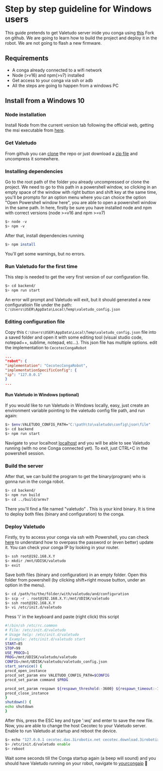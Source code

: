 ﻿
# Step by step guideline for Windows users
This guide pretends to get Valetudo server inide you conga using [this](https://github.com/adrigzr/Valetudo) Fork on github.
We are going to learn how to build the project and deploy it in the robot. We are not going to flash a new firmware.

## Requirements
- A conga already connected to a wifi network
- Node (>v16) and npm(>v7) installed
- Get access to your conga via ssh or adb
- All the steps are going to happen from a windows PC

## Install from a Windows 10
### Node installation
Install Node from the current version tab following the official web, getting the msi executable from [here](https://nodejs.org/en/download/current/).

### Get Valetudo
From github you can [clone](https://github.com/adrigzr/Valetudo.git) the repo or just download a [zip file](https://github.com/adrigzr/Valetudo/archive/refs/heads/feature-conga.zip) and uncompress it somewhere.

### Installing dependencies
Go to the root path of the folder you already uncompressed or clone the project. We need to go to this path in a powershell window, so clicking in an empty space of the window with right button and shift key at the same time, you'll be prompto for an option menu where you can choice the option "Open Powershell window here", you are able to open a powershell window in the same path.
In here, firstly be sure you have installed node and npm with correct versions (node >=v16 and npm >=v7)
```bash
$> node -v
$> npm -v
```
After that, install dependencies running
```bash
$> npm install
```
You'll get some warnings, but no errors.

### Run Valetudo for the first time
This step is needed to get the very first version of our configuration file.
```bash
$> cd backend/
$> npm run start
```
An error will prompt and Valetudo will exit, but it should generated a new configuratioin file under the path: `C:\Users\USER\AppData\Local\Temp\valetudo_config.json`

### Editing configuration file
Copy this `C:\Users\USER\AppData\Local\Temp\valetudo_config.json` file into a saved folder and open it with some editing tool (visual studio code, notepad++, sublime, notepad, etc...). This json file has multiple options. edit the implementation to `CecotecCongaRobot`
```json
...
"robot": {
"implementation": "CecotecCongaRobot",
"implementationSpecificConfig": {
"ip": "127.0.0.1"
}
...
```

#### Run Valetudo in Windows (optional)
If you would like to run Valetudo in Windows locally, easy, just create an environment variable pointing to the valetudo config file path, and run again:
```bash
$> $env:VALETUDO_CONFIG_PATH="C:\path\to\valetudo\config\json\file"
$> cd backend
$> npm run start
```
Navigate to your localhost [localhost](http://localhost/) and you will be able to see Valetudo running (with no one Conga connected yet). To exit, just CTRL+C in the powershell session.

### Build the server
After that, we can build the program to get the binary(program) who is gonna run in the conga robot.
```bash
$> cd backend/
$> npm run build
$> cd ../build/armv7
```
There you'll find a file named "valetudo" . This is your kind binary. It is time to deploy both files (binary and configuration) to the conga.

### Deploy Valetudo
Firstly, try to access your conga via ssh with Powershell, you can check [here](https://gitlab.com/freeconga/stuff/-/blob/master/docs/rooting-conga.md) to understand how to overpass the password or (even better) update it. You can check your conga IP by looking in your router.
```bash
$> ssh root@192.168.X.Y
$> mkdir /mnt/UDISK/valetudo
$> exit
```
Save both files (binary and configuration) in an empty folder. Open this folder from powershell (by clicking shift+right mouse button, under an option in the menu).
```bash
$> cd /path/to/the/fólder/with/valetudo/and/configuration
$> scp -r . root@192.168.X.Y:/mnt/UDISK/valetudo
$> ssh root@192.168.X.Y
$> vi /etc/init.d/valetudo
```
Press 'i' in the keyboard and paste (right click) this script
```bash
#!/bin/sh /etc/rc.common
# File: /etc/init.d/valetudo
# Usage help: /etc/init.d/valetudo
# Example: /etc/init.d/valetudo start
START=85
STOP=99
USE_PROCD=1
PROG=/mnt/UDISK/valetudo/valetudo
CONFIG=/mnt/UDISK/valetudo/valetudo_config.json
start_service() {
procd_open_instance
procd_set_param env VALETUDO_CONFIG_PATH=$CONFIG
procd_set_param command $PROG

procd_set_param respawn ${respawn_threshold:-3600} ${respawn_timeout:-10} ${respawn_retry:-5}
procd_close_instance
}
shutdown() {
echo shutdown
}
```
After this, press the ESC key and type ':wq' and enter to save the new file. Now, you are able to change the host Cecotec to your Valetudo server. Enable to run Valetudo at startup and reboot the device.
```bash
$> echo "127.0.0.1 cecotec.das.3irobotix.net cecotec.download.3irobotix.net cecotec.log.3irobotix.net cecotec.ota.3irobotix.net eu.das.3irobotics.net eu.log.3irobotics.net eu.ota.3irobotics.net" >> /etc/hosts
$> /etc/init.d/valetudo enable
$> reboot
```
Wait some seconds till the Conga startup again (a beep will sound) and you should have Valetudo running on your robot, navigate to [yourcongaip](http://youcongaip) :tada:
